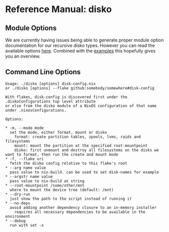 # Reference Manual: disko

## Module Options

We are currently having issues being able to generate proper module option
documentation for our recursive disko types. However you can read the available
options [here](https://github.com/nix-community/disko/tree/master/src/disko_lib/types).
Combined with the
[examples](https://github.com/nix-community/disko/tree/master/example) this
hopefully gives you an overview.

## Command Line Options

```
Usage: ./disko [options] disk-config.nix
or ./disko [options] --flake github:somebody/somewhere#disk-config

With flakes, disk-config is discovered first under the .diskoConfigurations top level attribute
or else from the disko module of a NixOS configuration of that name under .nixosConfigurations.

Options:

* -m, --mode mode
  set the mode, either format, mount or disko
    format: create partition tables, zpools, lvms, raids and filesystems
    mount: mount the partition at the specified root-mountpoint
    disko: first unmount and destroy all filesystems on the disks we want to format, then run the create and mount mode
* -f, --flake uri
  fetch the disko config relative to this flake's root
* --arg name value
  pass value to nix-build. can be used to set disk-names for example
* --argstr name value
  pass value to nix-build as string
* --root-mountpoint /some/other/mnt
  where to mount the device tree (default: /mnt)
* --dry-run
  just show the path to the script instead of running it
* --no-deps
  avoid adding another dependency closure to an in-memory installer
    requires all necessary dependencies to be available in the environment
* --debug
  run with set -x
```
